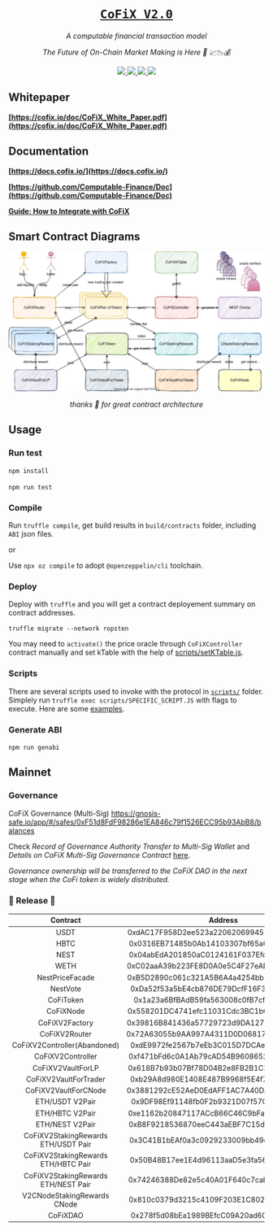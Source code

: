 <h1 align=center><a href="https://cofix.io"><code>CoFiX V2.0</code></a></h1>

<p align=center> <i>A computable financial transaction model</i> </p>
<p align=center> <i>The Future of On-Chain Market Making is Here 🤑 📈📉💰</i> </p>


<p align="center">
  <a href="https://github.com/Computable-Finance/CoFiX/actions?query=workflow%3ACoFiX">
    <img src="https://github.com/Computable-Finance/CoFiX/workflows/CoFiX/badge.svg" />
  </a>
  <a href="https://travis-ci.org/Computable-Finance/CoFiX">
    <img src="https://travis-ci.org/Computable-Finance/CoFiX.svg?branch=master" />
  </a>
  <a href="https://coveralls.io/github/Computable-Finance/CoFiX?branch=master">
    <img src="https://coveralls.io/repos/github/Computable-Finance/CoFiX/badge.svg?branch=master" />
  </a>
  <a href="https://www.gnu.org/licenses/gpl-3.0">
    <img src="https://img.shields.io/badge/License-GPLv3-green.svg" />
  </a>
</p>

<!-- # [CoFiX](https://cofix.io/)

*A computable financial transaction model*

![CoFiX](https://github.com/Computable-Finance/CoFiX/workflows/CoFiX/badge.svg)
[![Build Status](https://travis-ci.org/Computable-Finance/CoFiX.svg?branch=master)](https://travis-ci.org/Computable-Finance/CoFiX)
[![Coverage Status](https://coveralls.io/repos/github/Computable-Finance/CoFiX/badge.svg?branch=master)](https://coveralls.io/github/Computable-Finance/CoFiX?branch=master) -->

## Whitepaper

**[https://cofix.io/doc/CoFiX_White_Paper.pdf](https://cofix.io/doc/CoFiX_White_Paper.pdf)**

## Documentation

**[https://docs.cofix.io/](https://docs.cofix.io/)**

**[https://github.com/Computable-Finance/Doc](https://github.com/Computable-Finance/Doc)**

**[Guide: How to Integrate with CoFiX](./docs/how_to_integrate_cofix.md)**

## Smart Contract Diagrams

![CoFiX Smart Contract](docs/cofix-smart-contract.svg)

<p align=center> <i>thanks 🦄 for great contract architecture</i> </p>

## Usage

### Run test

```shell
npm install

npm run test
```

### Compile

Run `truffle compile`, get build results in `build/contracts` folder, including `ABI` json files.

or

Use `npx oz compile` to adopt `@openzeppelin/cli` toolchain.

### Deploy

Deploy with `truffle` and you will get a contract deployement summary on contract addresses.

```shell
truffle migrate --network ropsten
```

You may need to `activate()` the price oracle through `CoFiXController` contract manually and set kTable with the help of [scripts/setKTable.js](scripts/setKTable.js).

### Scripts

There are several scripts used to invoke with the protocol in [`scripts/`](scripts) folder. Simplely run `truffle exec scripts/SPECIFIC_SCRIPT.JS` with flags to execute. Here are some [examples](docs/change_controller.md).

### Generate ABI

```shell
npm run genabi
```

## Mainnet

### Governance

CoFiX Governance (Multi-Sig) https://gnosis-safe.io/app/#/safes/0xF51d8FdF98286e1EA846c79f1526ECC95b93AbB8/balances

Check *Record of Governance Authority Transfer to Multi-Sig Wallet* and *Details on CoFiX Multi-Sig Governance Contract* [here](docs/transfer_governance_record.md).

*Governance ownership will be transferred to the CoFiX DAO in the next stage when the CoFi token is widely distributed.*

### 🎉 Release 🎉

|       Contract       |                  Address                   |
| :------------------: | :----------------------------------------: |
| USDT | 0xdAC17F958D2ee523a2206206994597C13D831ec7 |
| HBTC | 0x0316EB71485b0Ab14103307bf65a021042c6d380 |
| NEST | 0x04abEdA201850aC0124161F037Efd70c74ddC74C |
| WETH | 0xC02aaA39b223FE8D0A0e5C4F27eAD9083C756Cc2 |
| NestPriceFacade | 0xB5D2890c061c321A5B6A4a4254bb1522425BAF0A |
| NestVote | 0xDa52f53a5bE4cb876DE79DcfF16F34B95e2D38e9 |
| CoFiToken | 0x1a23a6BfBAdB59fa563008c0fB7cf96dfCF34Ea1 |
| CoFiXNode | 0x558201DC4741efc11031Cdc3BC1bC728C23bF512 |
| CoFiXV2Factory | 0x39816B841436a57729723d9DA127805755d2CB51 |
| CoFiXV2Router | 0x72A63055b9AA997A4311D0D068170e38F5455b82 |
| CoFiXV2Controller(Abandoned) | 0xdE9972fe2567b7eEb3C015D7DCAefA8580877f7d |
| CoFiXV2Controller | 0xf471bFd6c0A1Ab79cAD54B9608652B85638ceD97 |
| CoFiXV2VaultForLP | 0x618B7b93b07Bf78D04B2e8FB2B1C3B48049F8ED5 |
| CoFiXV2VaultForTrader | 0xb29A8d980E1408E487B9968f5E4f7fD7a9B0CaC5 |
| CoFiXV2VaultForCNode | 0x3881292cE52AeD0EdAFF1AC7A40DA12AB2453B84 |
| ETH/USDT V2Pair | 0x9DF98Ef91148fb0F2b9321D07f57C9bD0Ff8c381 |
| ETH/HBTC V2Pair | 0xe1162b20847117ACcB66C46C9bFabBa45c44bD4d |
| ETH/NEST V2Pair | 0xB8F9218536870eeC443aEBF7C15dE59E535d0e0a |
| CoFiXV2StakingRewards ETH/USDT Pair | 0x3C41B1bEAf0a3c0929233009bb49cF00Fd2E8D07 |
| CoFiXV2StakingRewards ETH/HBTC Pair | 0x50B48B17ee1E4d96113aaD5e3fa561495FAA23eB |
| CoFiXV2StakingRewards ETH/NEST Pair | 0x74246388De82e5c40A01F640c7cab678ac1C5C13 |
| V2CNodeStakingRewards CNode | 0x810c0379d3215c4109F203E1C802A09008f7EbA2 |
| CoFiXDAO | 0x278f5d08bEa1989BEfcC09A20ad60fB39702D556 |

